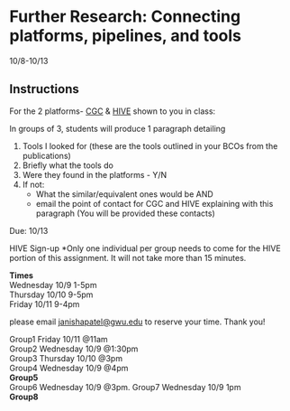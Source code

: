 Further Research: Connecting platforms, pipelines, and tools
===================================
10/8-10/13

## Instructions

For the 2 platforms- [CGC](http://cgc.sbgenomics.com) & [HIVE](https://hive.biochemistry.gwu.edu/dna.cgi?cmd=home) shown to you in class: 

In groups of 3, students will produce 1 paragraph detailing
1) Tools I looked for (these are the tools outlined in your BCOs from the publications)
2) Briefly what the tools do
3) Were they found in the platforms - Y/N
3) If not: 
    * What the similar/equivalent ones would be AND
    * email the point of contact for CGC and HIVE explaining with this paragraph (You will be provided these contacts)
    
Due: 10/13


HIVE Sign-up
*Only one individual per group needs to come for the HIVE portion of this assignment. It will not take more than 15 minutes.

**Times**    
Wednesday 10/9 1-5pm    
Thursday 10/10 9-5pm    
Friday 10/11 9-4pm      

please email janishapatel@gwu.edu to reserve your time. Thank you!

Group1 Friday 10/11 @11am      
Group2 Wednesday 10/9 @1:30pm  
Group3 Thursday 10/10 @3pm    
Group4 Wednesday 10/9 @4pm    
**Group5**      
Group6 Wednesday 10/9 @3pm. 
Group7 Wednesday 10/9 1pm     
**Group8**      

